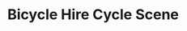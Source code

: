 ---
title: "Bicycle Hire Cycle Scene"
address: "396 Blarney Street, Cork City"
tel: "+353 (0)21 430 1183"
county: "Cork"
category: "Cycling"
type: "Content"
lat: "51.902366638183594"
lng: "-8.479324340820312"
---